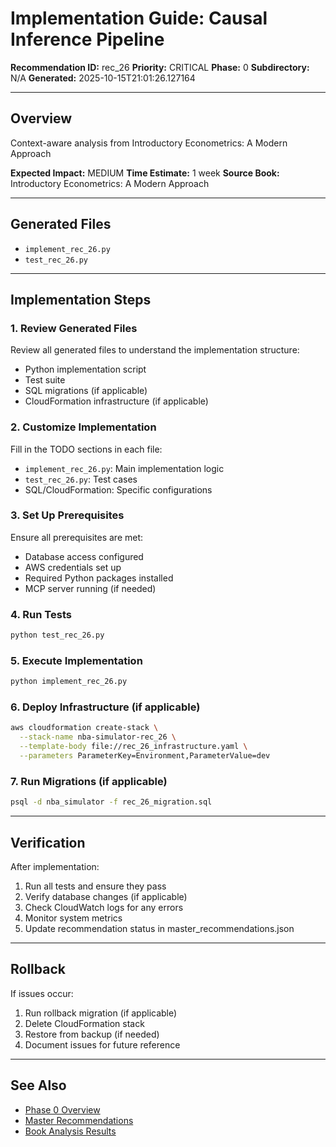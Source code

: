 # Implementation Guide: Causal Inference Pipeline

**Recommendation ID:** rec_26
**Priority:** CRITICAL
**Phase:** 0
**Subdirectory:** N/A
**Generated:** 2025-10-15T21:01:26.127164

---

## Overview

Context-aware analysis from Introductory Econometrics: A Modern Approach

**Expected Impact:** MEDIUM
**Time Estimate:** 1 week
**Source Book:** Introductory Econometrics: A Modern Approach

---

## Generated Files

- `implement_rec_26.py`
- `test_rec_26.py`

---

## Implementation Steps

### 1. Review Generated Files

Review all generated files to understand the implementation structure:
- Python implementation script
- Test suite
- SQL migrations (if applicable)
- CloudFormation infrastructure (if applicable)

### 2. Customize Implementation

Fill in the TODO sections in each file:
- `implement_rec_26.py`: Main implementation logic
- `test_rec_26.py`: Test cases
- SQL/CloudFormation: Specific configurations

### 3. Set Up Prerequisites

Ensure all prerequisites are met:
- Database access configured
- AWS credentials set up
- Required Python packages installed
- MCP server running (if needed)

### 4. Run Tests

```bash
python test_rec_26.py
```

### 5. Execute Implementation

```bash
python implement_rec_26.py
```

### 6. Deploy Infrastructure (if applicable)

```bash
aws cloudformation create-stack \
  --stack-name nba-simulator-rec_26 \
  --template-body file://rec_26_infrastructure.yaml \
  --parameters ParameterKey=Environment,ParameterValue=dev
```

### 7. Run Migrations (if applicable)

```bash
psql -d nba_simulator -f rec_26_migration.sql
```

---

## Verification

After implementation:
1. Run all tests and ensure they pass
2. Verify database changes (if applicable)
3. Check CloudWatch logs for any errors
4. Monitor system metrics
5. Update recommendation status in master_recommendations.json

---

## Rollback

If issues occur:
1. Run rollback migration (if applicable)
2. Delete CloudFormation stack
3. Restore from backup (if needed)
4. Document issues for future reference

---

## See Also

- [Phase 0 Overview](/Users/ryanranft/nba-simulator-aws/docs/phases/phase_0/)
- [Master Recommendations](/Users/ryanranft/nba-mcp-synthesis/analysis_results/master_recommendations.json)
- [Book Analysis Results](/Users/ryanranft/nba-mcp-synthesis/analysis_results/)

